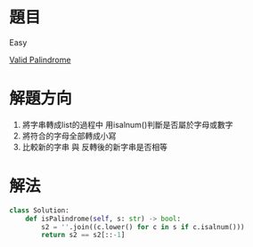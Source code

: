 # 題目
Easy

[Valid Palindrome](https://leetcode.com/problems/valid-palindrome/)

# 解題方向
1. 將字串轉成list的過程中 用isalnum()判斷是否屬於字母或數字
2. 將符合的字母全部轉成小寫
3. 比較新的字串 與 反轉後的新字串是否相等

# 解法

```python
class Solution:
    def isPalindrome(self, s: str) -> bool:
        s2 = ''.join((c.lower() for c in s if c.isalnum()))
        return s2 == s2[::-1]
```
